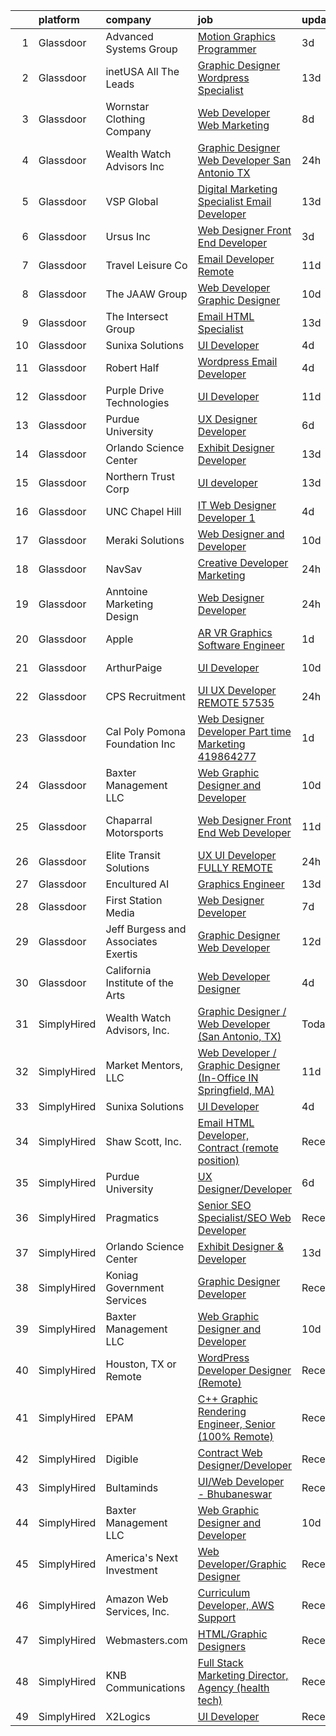 

|    | platform    | company                             | job                                                                                                                                                                                                                                                                                                                                                                                                                                                                                                                                                                                                                                                                                                                                                                                                                                                                                                                                                                                                                                                                                                                                                                                                                                                                                                                                                                                           | update_time   | location               |
|---:|:------------|:------------------------------------|:----------------------------------------------------------------------------------------------------------------------------------------------------------------------------------------------------------------------------------------------------------------------------------------------------------------------------------------------------------------------------------------------------------------------------------------------------------------------------------------------------------------------------------------------------------------------------------------------------------------------------------------------------------------------------------------------------------------------------------------------------------------------------------------------------------------------------------------------------------------------------------------------------------------------------------------------------------------------------------------------------------------------------------------------------------------------------------------------------------------------------------------------------------------------------------------------------------------------------------------------------------------------------------------------------------------------------------------------------------------------------------------------|:--------------|:-----------------------|
|  1 | Glassdoor   | Advanced Systems Group              | [Motion Graphics Programmer](https://www.glassdoor.com/partner/jobListing.htm?pos=119&ao=1136043&s=58&guid=00000182ed97ab2fb5ab442b1dc5d46b&src=GD_JOB_AD&t=SR&vt=w&ea=1&cs=1_a7ba84e5&cb=1661843516533&jobListingId=1008097659251&jrtk=3-0-1gbmpfaqljroo801-1gbmpfar7irni800-a47c50309c874ad2-)                                                                                                                                                                                                                                                                                                                                                                                                                                                                                                                                                                                                                                                                                                                                                                                                                                                                                                                                                                                                                                                                                              | 3d            | Remote                 |
|  2 | Glassdoor   | inetUSA   All The Leads             | [Graphic Designer   Wordpress Specialist](https://www.glassdoor.com/partner/jobListing.htm?pos=127&ao=1136043&s=58&guid=00000182ed97ab2fb5ab442b1dc5d46b&src=GD_JOB_AD&t=SR&vt=w&ea=1&cs=1_e9bb0f12&cb=1661843516535&jobListingId=1008073706376&jrtk=3-0-1gbmpfaqljroo801-1gbmpfar7irni800-09803f381eda4007-)                                                                                                                                                                                                                                                                                                                                                                                                                                                                                                                                                                                                                                                                                                                                                                                                                                                                                                                                                                                                                                                                                 | 13d           | Remote                 |
|  3 | Glassdoor   | Wornstar Clothing Company           | [Web Developer   Web Marketing](https://www.glassdoor.com/partner/jobListing.htm?pos=128&ao=1136043&s=58&guid=00000182ed97ab2fb5ab442b1dc5d46b&src=GD_JOB_AD&t=SR&vt=w&ea=1&cs=1_3dd4a261&cb=1661843516535&jobListingId=1008083167982&jrtk=3-0-1gbmpfaqljroo801-1gbmpfar7irni800-fd17bfe054e60414-)                                                                                                                                                                                                                                                                                                                                                                                                                                                                                                                                                                                                                                                                                                                                                                                                                                                                                                                                                                                                                                                                                           | 8d            | Lake in the Hills, IL  |
|  4 | Glassdoor   | Wealth Watch Advisors  Inc          | [Graphic Designer   Web Developer  San Antonio  TX ](https://www.glassdoor.com/partner/jobListing.htm?pos=101&ao=1110586&s=58&guid=00000182ed97ab2fb5ab442b1dc5d46b&src=GD_JOB_AD&t=SR&vt=w&ea=1&cs=1_45d274b6&cb=1661843516529&jobListingId=1008101919482&cpc=A1E2D04CAB10975F&jrtk=3-0-1gbmpfaqljroo801-1gbmpfar7irni800-bc27af377ec8c487--6NYlbfkN0CVEcaVFEnh6Ux6w45e_rhpq1pJ3TvP6LQPm9ErarZYq3HD2RHkyswt3yRbOeGlv4Z3ZjWtlFBF3GTTFqpe7dwCWEP0kRQGZ1x5hMhamW2cn_jnm4Jm7PdvhgnnlZSU1q3TA89yhoPU7c0qby7EQRI-QChcK0daBrcs7ap0G4DQcdOTcWU76mQxiDiRap0-sQfX_FMOajmyoNRKWSn9BulYlBApLDz5Ux_5BngPIxon0jBDey9a5AqY1AoPwJdRusDcxxjCdvpD4kg5c9nebgEfV79rKz_tr9BO2CR6LpzUe2gKnFgnBQlzAV5dMDuLRxzsaUnIy7l7rtNFRtnAdJBcHSywl9cTO1vcUcr80lfFIkE_6w3NdodaqWFThoYaZohohgZ04byozjaJb3mCsuSaTLQFVWFi8hk9VrI99PDAtgTPZzXJee1009TUWv0M1uIIW4-SSlyJ8F-B3-SMMKYFlcLVq-2Yfvs6NPzPMbVTqC-rg55CGIAVZD0hQhrFdVXzULN4qbimdeIwyQED0LItY2MdGNWPaN0%3D)                                                                                                                                                                                                                                                                                                                                                                                                                                                                   | 24h           | San Antonio, TX        |
|  5 | Glassdoor   | VSP Global                          | [Digital Marketing Specialist Email Developer](https://www.glassdoor.com/partner/jobListing.htm?pos=125&ao=1136043&s=58&guid=00000182ed97ab2fb5ab442b1dc5d46b&src=GD_JOB_AD&t=SR&vt=w&cs=1_67efc42d&cb=1661843516535&jobListingId=1008074289207&jrtk=3-0-1gbmpfaqljroo801-1gbmpfar7irni800-9bf6d4fb7280fa57-)                                                                                                                                                                                                                                                                                                                                                                                                                                                                                                                                                                                                                                                                                                                                                                                                                                                                                                                                                                                                                                                                                 | 13d           | Remote                 |
|  6 | Glassdoor   | Ursus  Inc                          | [Web Designer   Front End Developer](https://www.glassdoor.com/partner/jobListing.htm?pos=110&ao=1110586&s=58&guid=00000182ed97ab2fb5ab442b1dc5d46b&src=GD_JOB_AD&t=SR&vt=w&ea=1&cs=1_7f0a3630&cb=1661843516532&jobListingId=1008097361956&cpc=654405A9B1E0A9F5&jrtk=3-0-1gbmpfaqljroo801-1gbmpfar7irni800-0ea09b14e2348c5f--6NYlbfkN0CT8vBT9H5mqECx2dfLV_FONLPDKpIRssxVwtj05Tmm4rA5I0VNOPdM1oYsK66ov5pqYS3gXk2ozh0lVEZwzGOqZs8rlCBef2uQoy630wv6aUBqB1D9vjbSnni5WCVaS2e0KhCWi_8-XMv97hUEg7H9r8pKMO8klnwzDsU9mPVyqE5wVDnTov1Pu_UnRYhnE0_Osqvwl8WORWgB_kOjxQQLPQWG-NWIcptfTftC_xvyt1c40uobZ403OrjOg5_p8zqz3cLzwrnHTjqWeFEhkd7FYyVcjiJCMFkVznphRmtkhKbL2ZU9aWVWUjChbdkFdlAiu4tIvv-tEhlvNaragy1ZQhsvGhOC5anf8D4yfIGDJbK-bmh5xwt1uscED6ao3EPCxdfHKv4RZ6Q3-m_MTe1dE6Nugv26rrW9yIa8ooHEPIgJzYTeC7TeJ6xGxEjr0Q_LC6p6H5q3S5tqAKobaBFAUOLFzaYkqfKj_2aPiDxhIa7dnCp067FFU0kKqSohrCIQFS_zbsaDLx2AUIvoO4MZVokiuWvUmglC3w5dJJ16CDNSkhb35PWsXromFHsaoOkDt_6t_hxUtr4Q7xByZiqApzE_VLzcxQOf3_xnaYWY7qQOxq70zC6eGa2eji9oUWtr1CGuF6YqSxm9l64aj9gdCiJ9AMYh26DYi0Kwe09hQXrNG5m3pTJMrRMri3WtGGizt1piNRHs_wkiozbtMEV7n-nrWYxCqxjqJRynCZGIbGPNB2jFmyQ-3SLq00jdmx80unV9Kc-WU3QqICwbhaLieUzcE0Fvt852fwVQbCgjONc-XVg12s_Tb09WP70uAbkX2XmvVjf4cTUwPMlgoW2H9Hrrp0vJLGTPGRku1erCfGpWdKjMj23duesCvsjUGw7YUxNQKWQ51urohNv8gneL7rLj7_U06PfCyp61yxhsr5MQ7ZXO1wu7qqOkmBgYk2GhizLn0W_Lmi6U10KRWkVXcvdDf4Ljtmu4p0Sz3ahZqN6adiTUQpLJ) | 3d            | Brisbane, CA           |
|  7 | Glassdoor   | Travel   Leisure Co                 | [Email Developer  Remote ](https://www.glassdoor.com/partner/jobListing.htm?pos=115&ao=1136043&s=58&guid=00000182ed97ab2fb5ab442b1dc5d46b&src=GD_JOB_AD&t=SR&vt=w&cs=1_d8406b2a&cb=1661843516532&jobListingId=1008078533693&jrtk=3-0-1gbmpfaqljroo801-1gbmpfar7irni800-767561cd7f52016b-)                                                                                                                                                                                                                                                                                                                                                                                                                                                                                                                                                                                                                                                                                                                                                                                                                                                                                                                                                                                                                                                                                                     | 11d           | Orlando, FL            |
|  8 | Glassdoor   | The JAAW Group                      | [Web Developer Graphic Designer](https://www.glassdoor.com/partner/jobListing.htm?pos=117&ao=1136043&s=58&guid=00000182ed97ab2fb5ab442b1dc5d46b&src=GD_JOB_AD&t=SR&vt=w&ea=1&cs=1_84597c40&cb=1661843516533&jobListingId=1008080633516&jrtk=3-0-1gbmpfaqljroo801-1gbmpfar7irni800-5abbcc4b1884925f-)                                                                                                                                                                                                                                                                                                                                                                                                                                                                                                                                                                                                                                                                                                                                                                                                                                                                                                                                                                                                                                                                                          | 10d           | Cottonwood Heights, UT |
|  9 | Glassdoor   | The Intersect Group                 | [Email HTML Specialist](https://www.glassdoor.com/partner/jobListing.htm?pos=111&ao=1110586&s=58&guid=00000182ed97ab2fb5ab442b1dc5d46b&src=GD_JOB_AD&t=SR&vt=w&ea=1&cs=1_fab187e8&cb=1661843516532&jobListingId=1008074370447&cpc=9908D8D4413DBB8A&jrtk=3-0-1gbmpfaqljroo801-1gbmpfar7irni800-22c56744a00dd6d9--6NYlbfkN0D3PcU9heefYh9TtgByvMoljOix8d9QGO4-sOduKDD9bT1jZI9CfBWrR-yhgruQBi7BODCzZdeBCVxltjTcoLfa9fjLk7NMFbxIrl9F5qP5psuaO9TR_rl8p70B1b0bwKQhJG9MZh2IuOyJto0tZsNoJrw3F83L99OynJJIDCLJuZYXtySHDGkwyagBHaLJOEPSzxF-hxYMUXqWFi6Gfn-kLYQGsDnRs0gGG5fKgcutYl7Jx6chl8BbHYY5jMnBT4UaBDkXpEY8nMU2ztHtPWbfz3hzXSmIPMDebqrnK5xMfgYglo0ZhFgZtJ6uNSLhh25cAXyVbjlp4B-Skz01y4fJvvvb-TK3MJZZGlKQp5584iJELzL0-GwlxxndOrJFtUlIsi17q8Mh4ve3cBezQp1ldvwblbAMGzvVYbX4IFLXp5TOcl0a3WXWu5X2ztxxnlbqn6lYWdd7UgOgzrwcQcXBBFmVLk49uK4lDdAjFTvJAE0UhHfB_Z5aPnKFgJ2jDak%3D)                                                                                                                                                                                                                                                                                                                                                                                                                                                                                                                                | 13d           | Plano, TX              |
| 10 | Glassdoor   | Sunixa Solutions                    | [UI Developer](https://www.glassdoor.com/partner/jobListing.htm?pos=112&ao=1136043&s=58&guid=00000182ed97ab2fb5ab442b1dc5d46b&src=GD_JOB_AD&t=SR&vt=w&ea=1&cs=1_358d4cab&cb=1661843516532&jobListingId=1008093911276&jrtk=3-0-1gbmpfaqljroo801-1gbmpfar7irni800-c12d46be60d48c3b-)                                                                                                                                                                                                                                                                                                                                                                                                                                                                                                                                                                                                                                                                                                                                                                                                                                                                                                                                                                                                                                                                                                            | 4d            | Remote                 |
| 11 | Glassdoor   | Robert Half                         | [Wordpress   Email Developer](https://www.glassdoor.com/partner/jobListing.htm?pos=109&ao=1110586&s=58&guid=00000182ed97ab2fb5ab442b1dc5d46b&src=GD_JOB_AD&t=SR&vt=w&ea=1&cs=1_80210bfe&cb=1661843516531&jobListingId=1008094129687&cpc=AC285F3A3ECA6BB0&jrtk=3-0-1gbmpfaqljroo801-1gbmpfar7irni800-ad7dca65617e0862--6NYlbfkN0CpzDdaQkua3np5pkmj49lKioZwmwxQ-yx5plwbYmV_M5St0DD8rCm1QOzbrT0uKPiU_YETN9OZWMAYvqAVvziqv0tWsrBfb9XVS8QENNzubeY7G6pOuSsVR_Tq1gxuSk7IeFfqtB3CnThl0DH_25wsSZP4PnG5aKHY3c3LAFTVFarcDktJB3b6lO7C7fFc7S4IHU14zyw0aFW-3XeBa4OxXeY_0nrG1U87AcwmYrlDa1A7lxImj7Na512V9sQlY7vFG_1i5p9eO_ZEFI2nhn_mBaOAmn_R6bUnCdcqwaS-DlZSKZ_VeTc4kZMgqWkUYpJr4hZe9m2LehSq4oOw9pvKJ-NfJ23yXo8WkEeUouMQeJ_dXLmBc0COZzBxQDZy56qDpFYlpkTV_SJJZ83CJlf-Jat6TQzGzhDX4QclBgk2kVrATl3iZDOVyuTw4ZF7forbdjIcxsoALD5naEG6FA8Ufh3sZY17TOQmEmvT-PKwZWlRMG91lTeBqD3eZqXJh54015628r4Sf1kVQBBzrafbA877QowXgxtAYcr_ljBzLk80QKUtcOWJpKOSHAnqdbk%3D)                                                                                                                                                                                                                                                                                                                                                                                                                                                          | 4d            | Minneapolis, MN        |
| 12 | Glassdoor   | Purple Drive Technologies           | [UI Developer](https://www.glassdoor.com/partner/jobListing.htm?pos=113&ao=1136043&s=58&guid=00000182ed97ab2fb5ab442b1dc5d46b&src=GD_JOB_AD&t=SR&vt=w&ea=1&cs=1_f61c3722&cb=1661843516532&jobListingId=1008078525467&jrtk=3-0-1gbmpfaqljroo801-1gbmpfar7irni800-32b0d37c21cbbe82-)                                                                                                                                                                                                                                                                                                                                                                                                                                                                                                                                                                                                                                                                                                                                                                                                                                                                                                                                                                                                                                                                                                            | 11d           | Texas City, TX         |
| 13 | Glassdoor   | Purdue University                   | [UX Designer Developer](https://www.glassdoor.com/partner/jobListing.htm?pos=116&ao=1136043&s=58&guid=00000182ed97ab2fb5ab442b1dc5d46b&src=GD_JOB_AD&t=SR&vt=w&ea=1&cs=1_44f42aba&cb=1661843516532&jobListingId=1008088691267&jrtk=3-0-1gbmpfaqljroo801-1gbmpfar7irni800-684e4c4a2876fc9b-)                                                                                                                                                                                                                                                                                                                                                                                                                                                                                                                                                                                                                                                                                                                                                                                                                                                                                                                                                                                                                                                                                                   | 6d            | Remote                 |
| 14 | Glassdoor   | Orlando Science Center              | [Exhibit Designer   Developer](https://www.glassdoor.com/partner/jobListing.htm?pos=102&ao=1110586&s=58&guid=00000182ed97ab2fb5ab442b1dc5d46b&src=GD_JOB_AD&t=SR&vt=w&ea=1&cs=1_71604781&cb=1661843516530&jobListingId=1008073917846&cpc=AD396490361E83B7&jrtk=3-0-1gbmpfaqljroo801-1gbmpfar7irni800-19530d0494599900--6NYlbfkN0Dlo60a_d6b-ZbHMAl1R6dg8b70dlJGCHmV1YUp37ql6Hlxf0AnVUQRHMpH0SGJAODkvMvtI4dD_VJ0FBAIEo24wrR-cBIVwY62V4nP7xc-cspw_Gy2QAJq22aWSQK0-k-P8GtrQKWis7qdeFrSuAc2CL0nTVehODDXxeTLKoX6ib_LUZVjOw0QBorjH4VwKi3J4hLigTbgLBCsJf_BzvCzV7B8dxxhTTvoVk086yKCmd7AlaMzXXPBQAYq6oBk4KAXT-j_ACwu0MhK7c17EyelXJX9QEcwNZ_mV6V7wW7u_wgTwcTSCOcvLuphf7m3R4bhOY5EjRGhZqeoPpON5THJ4cGymHc6T_rzHNmrQ44ohZ9jo_w_S9fOlC9zWy7YuB96pD_uc3yFgyNruZk3A_k_y7a_GX6QSq0XWy8jbIuMGBmFnsTE7EVRkNnYhnX_OVhZs1JBsTuQDyPt674Fne_ja3NX7H03cEAi4L3c69vQukUFBKOi1mMDmc-O9JXq0MEoMSihQG1pIA%3D%3D)                                                                                                                                                                                                                                                                                                                                                                                                                                                                                                           | 13d           | Orlando, FL            |
| 15 | Glassdoor   | Northern Trust Corp                 | [UI developer](https://www.glassdoor.com/partner/jobListing.htm?pos=129&ao=1136043&s=58&guid=00000182ed97ab2fb5ab442b1dc5d46b&src=GD_JOB_AD&t=SR&vt=w&cs=1_f6cd59de&cb=1661843516535&jobListingId=1008074953187&jrtk=3-0-1gbmpfaqljroo801-1gbmpfar7irni800-0a68d8a9f2c5b7b9-)                                                                                                                                                                                                                                                                                                                                                                                                                                                                                                                                                                                                                                                                                                                                                                                                                                                                                                                                                                                                                                                                                                                 | 13d           | Chicago, IL            |
| 16 | Glassdoor   | UNC Chapel Hill                     | [IT Web Designer Developer   1](https://www.glassdoor.com/partner/jobListing.htm?pos=122&ao=1136043&s=58&guid=00000182ed97ab2fb5ab442b1dc5d46b&src=GD_JOB_AD&t=SR&vt=w&cs=1_cbcd7f0c&cb=1661843516533&jobListingId=1008094021401&jrtk=3-0-1gbmpfaqljroo801-1gbmpfar7irni800-66c7d0f1ba60b7fa-)                                                                                                                                                                                                                                                                                                                                                                                                                                                                                                                                                                                                                                                                                                                                                                                                                                                                                                                                                                                                                                                                                                | 4d            | Chapel Hill, NC        |
| 17 | Glassdoor   | Meraki Solutions                    | [Web Designer and Developer](https://www.glassdoor.com/partner/jobListing.htm?pos=106&ao=1110586&s=58&guid=00000182ed97ab2fb5ab442b1dc5d46b&src=GD_JOB_AD&t=SR&vt=w&ea=1&cs=1_dc4f3f59&cb=1661843516531&jobListingId=1008081345836&cpc=8795CF9063CD573D&jrtk=3-0-1gbmpfaqljroo801-1gbmpfar7irni800-20fcbee1eb88c48d--6NYlbfkN0BWi3eEu-Q0UpxkIUpdrJzmOxHi_XGcoZO2CjQXftiTGI9fTokWfZjTPkpzgBplrcMHEj60FUOAAjJF_SEv7CdTX2l153xa5mQfM55bnHf2pCufnXbA_nbXhgULVW4M0NFEb8U0XItsl9xVUnBCmHEpoi_IUS2Qom6lIOV5pTXvIXF_NF9MsHTArhePxnKDA4qSFIGQK7FTUH43mSHExdy-VJUsD4TPhUK5Cs0Nm7LnUE5mNOX9t6MxRSdFskMjR6IzLldaBGf6YvqM4XhThTwsvnKjg4rEjFcLBHkJgTh_nIVLOD80l_-2xlvlARnZCh1RrG__vYSLdd9GE0wDgLsi0yP0nAczT2HOqUva7g_Rw2awdSjmz5bJ1AiwUXbFl-radlQ1Lkrmctur7YOn1zqQmXNVcGAJdkVI4KiG18GRrpesuYL7YdCwGH97sMp65C_jUZQ-1lgJ8dBg9CPcIOSX-zxCIRIJy40uc6_IoBSe558GOsYdwaGItGTtjXw6rZOYOAT44QK-NqK9ySwY2L_HtL20rG5mi_c%3D)                                                                                                                                                                                                                                                                                                                                                                                                                                                                                           | 10d           | Remote                 |
| 18 | Glassdoor   | NavSav                              | [Creative Developer   Marketing](https://www.glassdoor.com/partner/jobListing.htm?pos=105&ao=1110586&s=58&guid=00000182ed97ab2fb5ab442b1dc5d46b&src=GD_JOB_AD&t=SR&vt=w&ea=1&cs=1_293cba2d&cb=1661843516531&jobListingId=1008101583321&cpc=217C45A42544DB93&jrtk=3-0-1gbmpfaqljroo801-1gbmpfar7irni800-3ef4b27837961961--6NYlbfkN0BvAdlA35CjkOTzb4w1kkSC-vTwJamGQa4qaPCWn-0njweHi_B-CtuKQhiA94M5OE-XjNhf22KnVp00kgckhjWxzGyV97h7v8x36p5wKdZlOjwGZGaqaaH8DYNMeM34HY9t9Z5J26lOJ85UEHLGvZFDJOe_8KgJLhnklUUMm79Fgw-wQMJzYni-FeIqV5Svyi_1ZjE_mxETfR2qp4i-PiUDiAz8y9BFsxOfX0BmecMnmGFBamzhbjmqf2dPmw1l79Q2jskoL_2S0v1vj9ya7N4qx4eXSr4dErEh5n7ezqRu2VpQO87KFvcVvGGlmNnnpadQyWor-eMbUAGw6o17xwpDAPUyswzCX4pZ5sD35IWLiL8oyUUbmSbfKsO7zPd3mphxwaL8PCTLRmcodlHhqNELEelHheUMYjSVTZXG_p7d7KGlPKF7DDgmIdSpqTsaSuTHpddXkTT99v7o74ef0SlBRrQ0E5DQvEysEcwASZQF_270gV7brwuO4csf4vt_R90c6X9Ar2ff50dtWm7HD72eJGtuewMAR8k4W2q_SkfnLGnFUd2zKTeRMtasa9-q2I4MnCFhmjtPDyYR-dcoIi-2)                                                                                                                                                                                                                                                                                                                                                                                                                                     | 24h           | Beaumont, TX           |
| 19 | Glassdoor   | Anntoine Marketing   Design         | [Web Designer Developer](https://www.glassdoor.com/partner/jobListing.htm?pos=121&ao=1136043&s=58&guid=00000182ed97ab2fb5ab442b1dc5d46b&src=GD_JOB_AD&t=SR&vt=w&ea=1&cs=1_697d7805&cb=1661843516533&jobListingId=1008101020512&jrtk=3-0-1gbmpfaqljroo801-1gbmpfar7irni800-a34efc0f5a2faea9-)                                                                                                                                                                                                                                                                                                                                                                                                                                                                                                                                                                                                                                                                                                                                                                                                                                                                                                                                                                                                                                                                                                  | 24h           | Hammond, LA            |
| 20 | Glassdoor   | Apple                               | [AR VR Graphics Software Engineer](https://www.glassdoor.com/partner/jobListing.htm?pos=107&ao=1110586&s=58&guid=00000182ed97ab2fb5ab442b1dc5d46b&src=GD_JOB_AD&t=SR&vt=w&cs=1_48837142&cb=1661843516530&jobListingId=1008098776181&cpc=AC285F3A3ECA6BB0&jrtk=3-0-1gbmpfaqljroo801-1gbmpfar7irni800-9d0fe7903ee514c7--6NYlbfkN0BvKrLyj5gPmtZO9T8euul8TCxuuKNOtzRJOomxnwSEodTz2Bc-sPZl1dBMH13w-jNyHP0Om-VrHe3-IIJ1BQ7Wd1MMnjsJnjayyk_knJ5FNSt9KNU49nn3QjFo0jeMEWDGQ_UiWDbZGaqymDD-Sh3TvXRaf3wYxYRyXDd7d6LbuMzNnGJH_vCGZXEdjvBI-oRTok_RzbZ19vwBqgg_cJi8TG_dnso0EDs9DGEJ3huQi9wN4RJ6ruMUs3TMJ4DieC_Up7hXv2lyKjmLMEAVICg7SPwAsFIu_0btT2VdUTVpM0LQq1flUl7E38XPnPoloIkOb0SagV8baeB32ceHB21nf5g1e7Anv4xkQAbJlhRYCQhKYr4wg7km2ZSE_d8jzNEvnzGDjDLaG7VMC9oc1eh2ObUtN0N9OIG2ZNcyDdBCv7CqV9ZXevimL9xTKh4rnCM3pyjyZ_Lcw7rUb3oACNdFZqRSoTCZuIdpoYBGSnlZhx7XZbmw9tMaPYxBxmhnAKGrxQrzZAIlFwB4zL3RnGlDAPYdw63nb1fZCtSd53bt5L1Qm8_trftttxA5Dit9R4y3q0jBCrxAxKIyJrq6BpPAZZIVAwErksfQ-vyuUxCFxImsjLrEM9kfBkLMEfMK0aDsDIJ5DvlAbdG5mYfPO1_1mDcVC7x0TUH22Nm6wQU7bZnPsbIV_GjWAqoHYlGbWmJEk1C76Leh88SOlvo8s3Y-yjFhSsrXHw7QmMu6ue4FGl9MWo-oOLzdpdWrBKZAZ_v_AGmFpTP6qiNXzbEvYUAxKaN7pUvgvY2Lz3cbQmIMLnHoP7irHSKLiujAXG9MtoHg_z3akYyQfpKzJDvBAjRIOKQS__my9I7GQXIyRnPeJkPjkLfK9KbMlaLfQwCWWo0iUt3QDkNePugb7PaimHdFocbHw64xCdY96sAYJ81pjeJIZyAeUYooni35onxcnQIk4RmZcveT3n44No6SPjTM)                                        | 1d            | Seattle, WA            |
| 21 | Glassdoor   | ArthurPaige                         | [UI Developer](https://www.glassdoor.com/partner/jobListing.htm?pos=130&ao=1136043&s=58&guid=00000182ed97ab2fb5ab442b1dc5d46b&src=GD_JOB_AD&t=SR&vt=w&cs=1_61e6ce1a&cb=1661843516535&jobListingId=1008081714942&jrtk=3-0-1gbmpfaqljroo801-1gbmpfar7irni800-4ff1658bb05215b4-)                                                                                                                                                                                                                                                                                                                                                                                                                                                                                                                                                                                                                                                                                                                                                                                                                                                                                                                                                                                                                                                                                                                 | 10d           | Fort Meade, MD         |
| 22 | Glassdoor   | CPS Recruitment                     | [UI   UX Developer REMOTE   57535](https://www.glassdoor.com/partner/jobListing.htm?pos=108&ao=1110586&s=58&guid=00000182ed97ab2fb5ab442b1dc5d46b&src=GD_JOB_AD&t=SR&vt=w&ea=1&cs=1_e3098e7b&cb=1661843516531&jobListingId=1008101570635&cpc=7F6F94E2229B3AB5&jrtk=3-0-1gbmpfaqljroo801-1gbmpfar7irni800-01ffb576e5c5bd95--6NYlbfkN0DgoHcTH3ZibdXDbE1VvvRa3XowIWs6m5qI-FjqauRle3m8kONFkUSrxT8FSUKqy7UuSwcgAQ-qkHLdceLQEfzk02YlSVwTq4RVzanUacZZQP9LGelOizyao1UJ6tCCpK5S9yLDBGeAjhshIhXNcq5zna_AleGRj1LJWwOnxP5y8L1hTke6E2_i0HVMm65A5XLmai30u9UI71KJArm_ByKR-27h3AdGu3HMjUba-wOOyOtsAw108C1cHwkR_n-Ek7SJuUSidcu2vG76jmm0Q5TklcoZJC2RyRny0kk1QjQH_5xlYf1BmKjnwhZWEqn5zZzBJk84NFvZDXV9wQwqctP8sihn-47CcY87Xsv0iXujiCv6XfKnoJoi2OVaUhrKvDbaaTbK5PBnlv5Ddaqm5ezvts3gSYcG7viusD01xc8erZ519FS2W-ZY60F6BMDtKvukUPJF_O_1f8Ds78mWm3zNwJHljEJdI80%3D)                                                                                                                                                                                                                                                                                                                                                                                                                                                                                                                                                     | 24h           | Syracuse, NY           |
| 23 | Glassdoor   | Cal Poly Pomona Foundation  Inc     | [Web Designer Developer  Part time    Marketing  419864277](https://www.glassdoor.com/partner/jobListing.htm?pos=118&ao=1136043&s=58&guid=00000182ed97ab2fb5ab442b1dc5d46b&src=GD_JOB_AD&t=SR&vt=w&cs=1_93d46aad&cb=1661843516533&jobListingId=1008098792215&jrtk=3-0-1gbmpfaqljroo801-1gbmpfar7irni800-a9c1c24fb1f6e50d-)                                                                                                                                                                                                                                                                                                                                                                                                                                                                                                                                                                                                                                                                                                                                                                                                                                                                                                                                                                                                                                                                    | 1d            | Pomona, CA             |
| 24 | Glassdoor   | Baxter Management LLC               | [Web Graphic Designer and Developer](https://www.glassdoor.com/partner/jobListing.htm?pos=104&ao=1110586&s=58&guid=00000182ed97ab2fb5ab442b1dc5d46b&src=GD_JOB_AD&t=SR&vt=w&ea=1&cs=1_062f5813&cb=1661843516530&jobListingId=1008081304458&cpc=8D52E76475A7E842&jrtk=3-0-1gbmpfaqljroo801-1gbmpfar7irni800-d87ffb8facdcd3fb--6NYlbfkN0AEPUwOezrB67J58irlIC6kh9bOcG3IwVTpbUphOygsMmO9dJGqAwHHCfV7eXQGkUUA4W0R5T2sPgR8i9BgOe847B1fReFN7whdxr7dxhrF1kFs-kdfJ3uG-CxxxoVtRiFyLm-ajvsvxBs_JycBHFHGM3VLXX8dmFPFGgEw8Nvn_5ftwoavHYjKA1VUeNGIcUj8yEKIv49lpN6kF1bThdbVSWOMSsQAH1RuLC-GriCnbJ2J4p5yuvHU77PXqFQLziAuGeaXd1PPX3xB1zYQiFrWG31NHweORnlvf3sLk-2cMIDQrViid8GIHBx4p7tInkFbF_gmjdHKX2c5ufPJ1ENstmZkKxDmlDNjblob3IO3hozl_BvgtPl-WuzaGlbwM7g2_8oqruE0aTJsGun3eSDCsDr_GlPoBnWmmcXPTsOaAHiHs-RBOOdtr-HJA85zdRRytBOYdG7FYrOc1r2Srd7XBcRPrSUjSnsIzXIt5Qdo51bBYs518vztt--JSPMM8AtOuZIPB98E_nBM-StbS8Ub)                                                                                                                                                                                                                                                                                                                                                                                                                                                                                                 | 10d           | Columbia, TN           |
| 25 | Glassdoor   | Chaparral Motorsports               | [Web Designer Front End Web Developer](https://www.glassdoor.com/partner/jobListing.htm?pos=124&ao=1136043&s=58&guid=00000182ed97ab2fb5ab442b1dc5d46b&src=GD_JOB_AD&t=SR&vt=w&ea=1&cs=1_e658ef10&cb=1661843516535&jobListingId=1008079632551&jrtk=3-0-1gbmpfaqljroo801-1gbmpfar7irni800-e857e11fe7305306-)                                                                                                                                                                                                                                                                                                                                                                                                                                                                                                                                                                                                                                                                                                                                                                                                                                                                                                                                                                                                                                                                                    | 11d           | San Bernardino, CA     |
| 26 | Glassdoor   | Elite Transit Solutions             | [UX UI Developer FULLY REMOTE](https://www.glassdoor.com/partner/jobListing.htm?pos=126&ao=1136043&s=58&guid=00000182ed97ab2fb5ab442b1dc5d46b&src=GD_JOB_AD&t=SR&vt=w&ea=1&cs=1_4bdd0083&cb=1661843516535&jobListingId=1008102546103&jrtk=3-0-1gbmpfaqljroo801-1gbmpfar7irni800-a9d984ee3a6bc25b-)                                                                                                                                                                                                                                                                                                                                                                                                                                                                                                                                                                                                                                                                                                                                                                                                                                                                                                                                                                                                                                                                                            | 24h           | Pittsburgh, PA         |
| 27 | Glassdoor   | Encultured AI                       | [Graphics Engineer](https://www.glassdoor.com/partner/jobListing.htm?pos=123&ao=1136043&s=58&guid=00000182ed97ab2fb5ab442b1dc5d46b&src=GD_JOB_AD&t=SR&vt=w&ea=1&cs=1_a98801bc&cb=1661843516534&jobListingId=1008074518682&jrtk=3-0-1gbmpfaqljroo801-1gbmpfar7irni800-8108ad4df22c509d-)                                                                                                                                                                                                                                                                                                                                                                                                                                                                                                                                                                                                                                                                                                                                                                                                                                                                                                                                                                                                                                                                                                       | 13d           | Remote                 |
| 28 | Glassdoor   | First Station Media                 | [Web Designer   Developer](https://www.glassdoor.com/partner/jobListing.htm?pos=114&ao=1136043&s=58&guid=00000182ed97ab2fb5ab442b1dc5d46b&src=GD_JOB_AD&t=SR&vt=w&ea=1&cs=1_80b71815&cb=1661843516532&jobListingId=1008085788316&jrtk=3-0-1gbmpfaqljroo801-1gbmpfar7irni800-56e2818a0edd9ec5-)                                                                                                                                                                                                                                                                                                                                                                                                                                                                                                                                                                                                                                                                                                                                                                                                                                                                                                                                                                                                                                                                                                | 7d            | Remote                 |
| 29 | Glassdoor   | Jeff Burgess and Associates Exertis | [Graphic Designer   Web Developer](https://www.glassdoor.com/partner/jobListing.htm?pos=103&ao=1110586&s=58&guid=00000182ed97ab2fb5ab442b1dc5d46b&src=GD_JOB_AD&t=SR&vt=w&ea=1&cs=1_5e07e673&cb=1661843516530&jobListingId=1008076372450&cpc=2187E14FC6F1B769&jrtk=3-0-1gbmpfaqljroo801-1gbmpfar7irni800-a87381051c7c70d8--6NYlbfkN0BBGG9LMNqL16EzDx9S3nKk4b6IwprgSJginr0DZD_oW5yEAmn-tqn__dirEdhobilUXGynBkX8oC05O4qGCNbFpzJlkWEmzWOj6hDMGr8hgeZZtwdzUglKGrgSBvKyoEWlhFZg9sdHmlu0-YUGSwGzMxLwzPQvGfaKm9_uYY2dOVJBHGmnbJkXogK6MyeLNyQdNQ3lpok-UFjGZNXO0-c18Go-jkePPDtb-JdhkbAQBWoDzCvf4O7pU_rAQdp5qB5TJg92LUnm43b0CHQUCZm85rGZ9TIjhoZozUuToYDVdD5vDESe-5Suo9yP4qWRB0NtvT8stslFpV4IsDg_LoeWSuys_gLoT5O-aTghee40uF8GI1efeYtfkeiI8fGy7uBW9NjJsG8L_BA3O-PoZDM8wyJUfXBuU3GFnOOjTvqB5y5edw4Bc3DRM5VneVipSl0JkdmaYUC0jD9WMgKS7sIXUgyEAJq6tMVmJhi2l_V_heLIeROA3sqI9ToCgRid1yvjhFOb0ikvCYrMVAkoQXkY)                                                                                                                                                                                                                                                                                                                                                                                                                                                                                                   | 12d           | San Rafael, CA         |
| 30 | Glassdoor   | California Institute of the Arts    | [Web Developer Designer](https://www.glassdoor.com/partner/jobListing.htm?pos=120&ao=1136043&s=58&guid=00000182ed97ab2fb5ab442b1dc5d46b&src=GD_JOB_AD&t=SR&vt=w&cs=1_0f129514&cb=1661843516533&jobListingId=1008094568158&jrtk=3-0-1gbmpfaqljroo801-1gbmpfar7irni800-e52ef2d36ca00a2a-)                                                                                                                                                                                                                                                                                                                                                                                                                                                                                                                                                                                                                                                                                                                                                                                                                                                                                                                                                                                                                                                                                                       | 4d            | Valencia, CA           |
| 31 | SimplyHired | Wealth Watch Advisors, Inc.         | [Graphic Designer / Web Developer (San Antonio, TX)](https://www.simplyhired.com/job/we9QZH0HTyyjJbgTuJI8Y-1qAMeIcXV0PviKs45sKFaFznq9gZ06YQ?q=graphic+developer)                                                                                                                                                                                                                                                                                                                                                                                                                                                                                                                                                                                                                                                                                                                                                                                                                                                                                                                                                                                                                                                                                                                                                                                                                              | Today         | San Antonio, TX        |
| 32 | SimplyHired | Market Mentors, LLC                 | [Web Developer / Graphic Designer (In-Office IN Springfield, MA)](https://www.simplyhired.com/job/O2JM3P62yfgrJ7vbOJJ1DIO2ROdM60FcioKWWNCu4XXvn1FU8pnANw?q=graphic+developer)                                                                                                                                                                                                                                                                                                                                                                                                                                                                                                                                                                                                                                                                                                                                                                                                                                                                                                                                                                                                                                                                                                                                                                                                                 | 11d           | Hartford, CT           |
| 33 | SimplyHired | Sunixa Solutions                    | [UI Developer](https://www.simplyhired.com/job/hJVTJ7RaQP8LfMw2r-Z1EXc5RZy4fbJRMClg99pNPDu-7ZF-om8ezQ?q=graphic+developer)                                                                                                                                                                                                                                                                                                                                                                                                                                                                                                                                                                                                                                                                                                                                                                                                                                                                                                                                                                                                                                                                                                                                                                                                                                                                    | 4d            | Remote                 |
| 34 | SimplyHired | Shaw Scott, Inc.                    | [Email HTML Developer, Contract (remote position)](https://www.simplyhired.com/job/lp97AwzllwqjS1oXYQVdk_sx_ANbNmrf_26-hefBENEAnwkJ6YFw_Q?q=graphic+developer)                                                                                                                                                                                                                                                                                                                                                                                                                                                                                                                                                                                                                                                                                                                                                                                                                                                                                                                                                                                                                                                                                                                                                                                                                                | Recently      | Seattle, WA            |
| 35 | SimplyHired | Purdue University                   | [UX Designer/Developer](https://www.simplyhired.com/job/dUxEBWVO4eY2-lVFgLBBmlWu0LKhxG17m_xYDrdv3cIF7ASAuVPspg?q=graphic+developer)                                                                                                                                                                                                                                                                                                                                                                                                                                                                                                                                                                                                                                                                                                                                                                                                                                                                                                                                                                                                                                                                                                                                                                                                                                                           | 6d            | Remote                 |
| 36 | SimplyHired | Pragmatics                          | [Senior SEO Specialist/SEO Web Developer](https://www.simplyhired.com/job/YThmy1pqQZWCN6NpVm6jm_YsyMddiBHbrB2fuFAy04LBN_GxOXbL2A?q=graphic+developer)                                                                                                                                                                                                                                                                                                                                                                                                                                                                                                                                                                                                                                                                                                                                                                                                                                                                                                                                                                                                                                                                                                                                                                                                                                         | Recently      | Washington, DC         |
| 37 | SimplyHired | Orlando Science Center              | [Exhibit Designer & Developer](https://www.simplyhired.com/job/JpuP0DVPATVwH0-XnxFsc8nJ-z6kfBqXsh9luvt7lVv6oPB3kNfQcg?q=graphic+developer)                                                                                                                                                                                                                                                                                                                                                                                                                                                                                                                                                                                                                                                                                                                                                                                                                                                                                                                                                                                                                                                                                                                                                                                                                                                    | 13d           | Orlando, FL            |
| 38 | SimplyHired | Koniag Government Services          | [Graphic Designer Developer](https://www.simplyhired.com/job/eMLheDI_H-P4alVYtvpJsAM4SaqlKx0FAPOP2fVuMcNLwdPD76N1pw?q=graphic+developer)                                                                                                                                                                                                                                                                                                                                                                                                                                                                                                                                                                                                                                                                                                                                                                                                                                                                                                                                                                                                                                                                                                                                                                                                                                                      | Recently      | Chantilly, VA          |
| 39 | SimplyHired | Baxter Management LLC               | [Web Graphic Designer and Developer](https://www.simplyhired.com/job/OLBZM1dT_aJoxR290t7MaioVBXZe3xqhanlaPARj54mrrF6_0tNS4Q?q=graphic+developer)                                                                                                                                                                                                                                                                                                                                                                                                                                                                                                                                                                                                                                                                                                                                                                                                                                                                                                                                                                                                                                                                                                                                                                                                                                              | 10d           | Columbia, TN           |
| 40 | SimplyHired | Houston, TX or Remote               | [WordPress Developer Designer (Remote)](https://www.simplyhired.com/job/h5NIRqnG6nzwtBLlFlrT64773r4CAOGZWfW6vATD8Z8CzAc7NchDIg?q=graphic+developer)                                                                                                                                                                                                                                                                                                                                                                                                                                                                                                                                                                                                                                                                                                                                                                                                                                                                                                                                                                                                                                                                                                                                                                                                                                           | Recently      | The Woodlands, TX      |
| 41 | SimplyHired | EPAM                                | [C++ Graphic Rendering Engineer, Senior (100% Remote)](https://www.simplyhired.com/job/3tNJxgWLjwY1ZKGMjRgmLv02TGPNbYH8XZkF__ktRQg-hYEG_PW5mg?q=graphic+developer)                                                                                                                                                                                                                                                                                                                                                                                                                                                                                                                                                                                                                                                                                                                                                                                                                                                                                                                                                                                                                                                                                                                                                                                                                            | Recently      | United States          |
| 42 | SimplyHired | Digible                             | [Contract Web Designer/Developer](https://www.simplyhired.com/job/bF2py9lR9BMv4iCJJie43-o65ySHBXHD_ACOkiM693NYK11tVr5apA?q=graphic+developer)                                                                                                                                                                                                                                                                                                                                                                                                                                                                                                                                                                                                                                                                                                                                                                                                                                                                                                                                                                                                                                                                                                                                                                                                                                                 | Recently      | Denver, CO             |
| 43 | SimplyHired | Bultaminds                          | [UI/Web Developer - Bhubaneswar](https://www.simplyhired.com/job/r5QSj9TuCAfqRo0p0JJ0Zszd3ZWfW_hO4s8QUnFMzJzLHxEfKhYJ0Q?q=graphic+developer)                                                                                                                                                                                                                                                                                                                                                                                                                                                                                                                                                                                                                                                                                                                                                                                                                                                                                                                                                                                                                                                                                                                                                                                                                                                  | Recently      | Remote                 |
| 44 | SimplyHired | Baxter Management LLC               | [Web Graphic Designer and Developer](https://www.simplyhired.com/job/OLBZM1dT_aJoxR290t7MaioVBXZe3xqhanlaPARj54mrrF6_0tNS4Q?q=graphic+developer)                                                                                                                                                                                                                                                                                                                                                                                                                                                                                                                                                                                                                                                                                                                                                                                                                                                                                                                                                                                                                                                                                                                                                                                                                                              | 10d           | Columbia, TN           |
| 45 | SimplyHired | America's Next Investment           | [Web Developer/Graphic Designer](https://www.simplyhired.com/job/QKwnvzyJ3bxiARhKlegLVhaw81y94PL1LG5kNUd4756_Fej731e07w?q=graphic+developer)                                                                                                                                                                                                                                                                                                                                                                                                                                                                                                                                                                                                                                                                                                                                                                                                                                                                                                                                                                                                                                                                                                                                                                                                                                                  | Recently      | Woodland Hills, CA     |
| 46 | SimplyHired | Amazon Web Services, Inc.           | [Curriculum Developer, AWS Support](https://www.simplyhired.com/job/VJ2mxpB_C3RiZ9WEdGHt_L8L7tDgh2uUlbSQc1Inzt2mb5hjGzhRXQ?q=graphic+developer)                                                                                                                                                                                                                                                                                                                                                                                                                                                                                                                                                                                                                                                                                                                                                                                                                                                                                                                                                                                                                                                                                                                                                                                                                                               | Recently      | Remote                 |
| 47 | SimplyHired | Webmasters.com                      | [HTML/Graphic Designers](https://www.simplyhired.com/job/1S2ki1F2e97xk1bn0P3q05lu3BQ0Tpk7KwB7Zii_z8pQmxmAAOWD5g?q=graphic+developer)                                                                                                                                                                                                                                                                                                                                                                                                                                                                                                                                                                                                                                                                                                                                                                                                                                                                                                                                                                                                                                                                                                                                                                                                                                                          | Recently      | Tampa, FL              |
| 48 | SimplyHired | KNB Communications                  | [Full Stack Marketing Director, Agency (health tech)](https://www.simplyhired.com/job/Lywdgqr3NqjkI7Mx_xCKsQjK9_HT9gJaCQnNvHzYPtceGTs5vsDwYw?q=graphic+developer)                                                                                                                                                                                                                                                                                                                                                                                                                                                                                                                                                                                                                                                                                                                                                                                                                                                                                                                                                                                                                                                                                                                                                                                                                             | Recently      | Remote                 |
| 49 | SimplyHired | X2Logics                            | [UI Developer](https://www.simplyhired.com/job/K7e7k8DCr3xU0Za6gglqUSb8upBvvxxXPj9or0Do1zCdHLu7dosWWA?q=graphic+developer)                                                                                                                                                                                                                                                                                                                                                                                                                                                                                                                                                                                                                                                                                                                                                                                                                                                                                                                                                                                                                                                                                                                                                                                                                                                                    | Recently      | Remote                 |